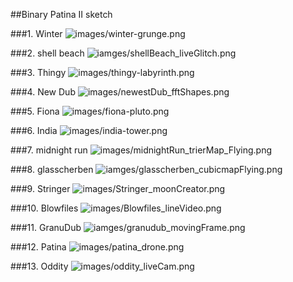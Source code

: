 ##Binary Patina II sketch


 ###1. Winter
![images/winter-grunge.png](images/winter-grunge.png)     
 
 
 ###2. shell beach
![iamges/shellBeach_liveGlitch.png](images/shellBeach_liveGlitch.png)     
 
 
###3. Thingy
![images/thingy-labyrinth.png](images/thingy-labyrinth.png)     
 

###4. New Dub
![images/newestDub_fftShapes.png](images/newestDub_fftShapes.png)     
 

###5. Fiona
![images/fiona-pluto.png](images/fiona-pluto.png)     
 

###6. India 
![images/india-tower.png](images/india-tower.png)     
 

###7. midnight run
![images/midnightRun_trierMap_Flying.png](images/midnightRun_trierMap_Flying.png)     
 

###8. glasscherben
![iamges/glasscherben_cubicmapFlying.png](images/glasscherben_cubicmapFlying.png)     
 

###9. Stringer
![images/Stringer_moonCreator.png](images/Stringer_moonCreator.png)     
 

###10. Blowfiles
![images/Blowfiles_lineVideo.png](images/Blowfiles_lineVideo.png)     
 

###11.  GranuDub
![iamges/granudub_movingFrame.png](images/granudub_movingFrame.png)     
 

###12. Patina
![images/patina_drone.png](images/patina_drone.png)     
 

###13. Oddity
![images/oddity_liveCam.png](images/oddity_liveCam.png)     
 

